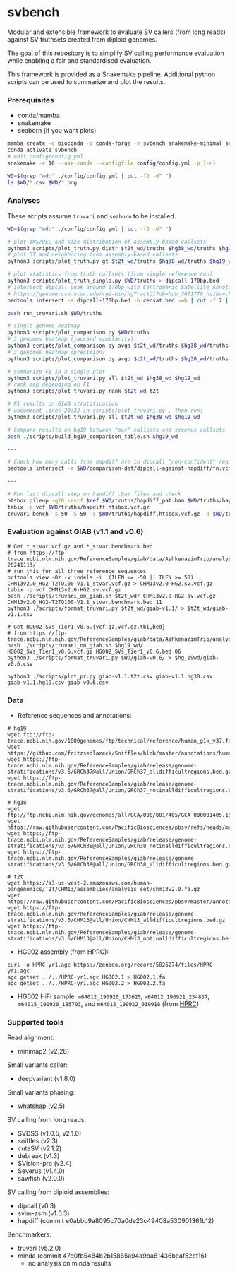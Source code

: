 # svbench

Modular and extensible framework to evaluate SV callers (from long reads) against SV truthsets created from diploid genomes.

The goal of this repository is to simplify SV calling performance evaluation while enabling a fair and standardised evaluation.

This framework is provided as a Snakemake pipeline. Additional python scripts can be used to summarize and plot the results.

### Prerequisites
* conda/mamba
* snakemake
* seaborn (if you want plots)

``` sh
mamba create -c bioconda -c conda-forge -n svbench snakemake-minimal seaborn
conda activate svbench
# edit config/config.yml
snakemake -c 16 --use-conda --configfile config/config.yml -p [-n]

WD=$(grep "wd:" ./config/config.yml | cut -f2 -d" ")
ls $WD/*.csv $WD/*.png
```

### Analyses
These scripts assume `truvari` and `seaborn` to be installed.
``` sh
WD=$(grep "wd:" ./config/config.yml | cut -f2 -d" ")

# plot INS/DEL and size distribution of assembly-based callsets
python3 scripts/plot_truth.py distr $t2t_wd/truths $hg38_wd/truths $hg19_wd/truths
# plot GT and neighboring from assembly-based callsets
python3 scripts/plot_truth.py gt $t2t_wd/truths $hg38_wd/truths $hg19_wd/truths

# plot statistics from truth callsets (from single reference run)
python3 scripts/plot_truth_single.py $WD/truths > dipcall-170bp.bed
# intersect dipcall peak around 170bp with Centromeric Satellite Annotation
# https://genome.cse.ucsc.edu/cgi-bin/hgTrackUi?db=hub_3671779_hs1&c=chr12&g=hub_3671779_censat
bedtools intersect -a dipcall-170bp.bed -b censat.bed -wb | cut -f 7 | sort | uniq -c

bash run_truvari.sh $WD/truths

# single genome heatmap
python3 scripts/plot_comparison.py $WD/truths
# 3 genomes heatmap (jaccard similarity)
python3 scripts/plot_comparison.py avga $t2t_wd/truths $hg38_wd/truths $hg19_wd/truths
# 3 genomes heatmap (precision)
python3 scripts/plot_comparison.py avgp $t2t_wd/truths $hg38_wd/truths $hg19_wd/truths

# summarize F1 in a single plot
python3 scripts/plot_truvari.py all $t2t_wd $hg38_wd $hg19_wd
# rank map depending on F1
python3 scripts/plot_truvari.py rank $t2t_wd t2t

# F1 results on GIAB stratification
# uncomment lines 28:32 in scripts/plot_truvari.py , then run:
python3 scripts/plot_truvari.py all $t2t_wd $hg38_wd $hg19_wd

# Compare results on hg19 between "our" callsets and severus callsets
bash ./scripts/build_hg19_comparison_table.sh $hg19_wd

---

# Check how many calls from hapdiff are in dipcall "non-confident" regions (0s in the histogram)
bedtools intersect -a $WD/comparison-def/dipcall-against-hapdiff/fn.vcf.gz -b $WD/truths/dipcall.bed -c | cut -f11 | sort -n | uniq -c

---

# Run last dipcall step on hapdiff .bam files and check
htsbox pileup -q20 -evcf $ref $WD/truths/hapdiff_pat.bam $WD/truths/hapdiff_mat.bam | dipcall-aux.js vcfpair - | bcftools view -v indels -i '(ILEN <= -50 || ILEN >= 50)' | bcftools norm -Oz --multiallelics - > $WD/truths/hapdiff.htsbox.vcf.gz
tabix -p vcf $WD/truths/hapdiff.htsbox.vcf.gz
truvari bench -s 50 -S 50 -c $WD/truths/hapdiff.htsbox.vcf.gz -b $WD/truths/hapdiff.vcf.gz -o OUT
```

### Evaluation against GIAB (v1.1 and v0.6)
```
# Get *_stvar.vcf.gz and *_stvar.benchmark.bed
# from https://ftp-trace.ncbi.nlm.nih.gov/ReferenceSamples/giab/data/AshkenazimTrio/analysis/NIST_HG002_DraftBenchmark_defrabbV0.019-20241113/
# run this for all three reference sequences
bcftools view -Oz -v indels -i '(ILEN <= -50 || ILEN >= 50)' CHM13v2.0_HG2-T2TQ100-V1.1_stvar.vcf.gz > CHM13v2.0-HG2.sv.vcf.gz
tabix -p vcf CHM13v2.0-HG2.sv.vcf.gz
bash ./scripts/truvari_on_giab.sh $t2t_wd/ CHM13v2.0-HG2.sv.vcf.gz CHM13v2.0_HG2-T2TQ100-V1.1_stvar.benchmark.bed 11
python3 ./scripts/format_truvari.py $t2t_wd/giab-v1.1/ > $t2t_wd/giab-v1.1.csv

# Get HG002_SVs_Tier1_v0.6.{vcf.gz,vcf.gz.tbi,bed}
# from https://ftp-trace.ncbi.nlm.nih.gov/ReferenceSamples/giab/data/AshkenazimTrio/analysis/NIST_SVs_Integration_v0.6/
bash ./scripts/truvari_on_giab.sh $hg19_wd/ HG002_SVs_Tier1_v0.6.vcf.gz HG002_SVs_Tier1_v0.6.bed 06
python3 ./scripts/format_truvari.py $WD/giab-v0.6/ > $hg_19wd/giab-v0.6.csv

python3 ./scripts/plot_pr.py giab-v1.1.t2t.csv giab-v1.1.hg38.csv giab-v1.1.hg19.csv giab-v0.6.csv
```

### Data
- Reference sequences and annotations:
```
# hg19
wget ftp://ftp-trace.ncbi.nih.gov/1000genomes/ftp/technical/reference/human_g1k_v37.fasta.gz
wget https://github.com/fritzsedlazeck/Sniffles/blob/master/annotations/human_hs37d5.trf.bed
wget https://ftp-trace.ncbi.nlm.nih.gov/ReferenceSamples/giab/release/genome-stratifications/v3.6/GRCh37@all/Union/GRCh37_alldifficultregions.bed.gz
wget https://ftp-trace.ncbi.nlm.nih.gov/ReferenceSamples/giab/release/genome-stratifications/v3.6/GRCh37@all/Union/GRCh37_notinalldifficultregions.bed.gz

# hg38
wget ftp://ftp.ncbi.nlm.nih.gov/genomes/all/GCA/000/001/405/GCA_000001405.15_GRCh38/seqs_for_alignment_pipelines.ucsc_ids/GCA_000001405.15_GRCh38_no_alt_analysis_set.fna.gz
wget https://raw.githubusercontent.com/PacificBiosciences/pbsv/refs/heads/master/annotations/human_GRCh38_no_alt_analysis_set.trf.bed
wget https://ftp-trace.ncbi.nlm.nih.gov/ReferenceSamples/giab/release/genome-stratifications/v3.6/GRCh38@all/Union/GRCh38_notinalldifficultregions.bed.gz
wget https://ftp-trace.ncbi.nlm.nih.gov/ReferenceSamples/giab/release/genome-stratifications/v3.6/GRCh38@all/Union/GRCh38_alldifficultregions.bed.gz

# t2t
wget https://s3-us-west-2.amazonaws.com/human-pangenomics/T2T/CHM13/assemblies/analysis_set/chm13v2.0.fa.gz
wget https://raw.githubusercontent.com/PacificBiosciences/pbsv/master/annotations/human_chm13v2.0_maskedY_rCRS.trf.bed
wget https://ftp-trace.ncbi.nlm.nih.gov/ReferenceSamples/giab/release/genome-stratifications/v3.6/CHM13@all/Union/CHM13_alldifficultregions.bed.gz
wget https://ftp-trace.ncbi.nlm.nih.gov/ReferenceSamples/giab/release/genome-stratifications/v3.6/CHM13@all/Union/CHM13_notinalldifficultregions.bed.gz
```

- HG002 assembly (from HPRC):
```
curl -o HPRC-yr1.agc https://zenodo.org/record/5826274/files/HPRC-yr1.agc
agc getset ../../HPRC-yr1.agc HG002.1 > HG002.1.fa
agc getset ../../HPRC-yr1.agc HG002.2 > HG002.2.fa
```

- HG002 HiFi sample: `m64012_190920_173625`, `m64012_190921_234837`, `m64015_190920_185703`, and `m64015_190922_010918` (from [HPRC](https://s3-us-west-2.amazonaws.com/human-pangenomics/index.html?prefix=working/HPRC_PLUS/HG002/raw_data/PacBio_HiFi/15kb/))


### Supported tools
Read alignment:
* minimap2 (v2.28)

Small variants caller:
* deepvariant (v1.8.0)

Small variants phasing:
* whatshap (v2.5)

SV calling from long reads:
* SVDSS (v1.0.5, v2.1.0)
* sniffles (v2.3)
* cuteSV (v2.1.2)
* debreak (v1.3)
* SVision-pro (v2.4)
* Severus (v1.4.0)
* sawfish (v2.0.0)

SV calling from diploid assemblies:
* dipcall (v0.3)
* svim-asm (v1.0.3)
* hapdiff (commit e0abbb9a8095c70a0de23c49408a530901361b12)

Benchmarkers:
* truvari (v5.2.0)
* minda (commit 47d0fb5484b2b15865a94a9ba81436beaf52cf16)
  * no analysis on minda results
